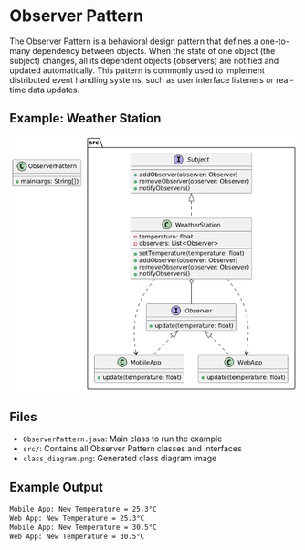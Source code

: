 
# Observer Pattern

The Observer Pattern is a behavioral design pattern that defines a one-to-many dependency between objects. When the state of one object (the subject) changes, all its dependent objects (observers) are notified and updated automatically. This pattern is commonly used to implement distributed event handling systems, such as user interface listeners or real-time data updates.

## Example: Weather Station

![Observer Pattern Class Diagram](class_diagram.png)

## Files
- `ObserverPattern.java`: Main class to run the example
- `src/`: Contains all Observer Pattern classes and interfaces
- `class_diagram.png`: Generated class diagram image

## Example Output
```
Mobile App: New Temperature = 25.3°C
Web App: New Temperature = 25.3°C
Mobile App: New Temperature = 30.5°C
Web App: New Temperature = 30.5°C
```
